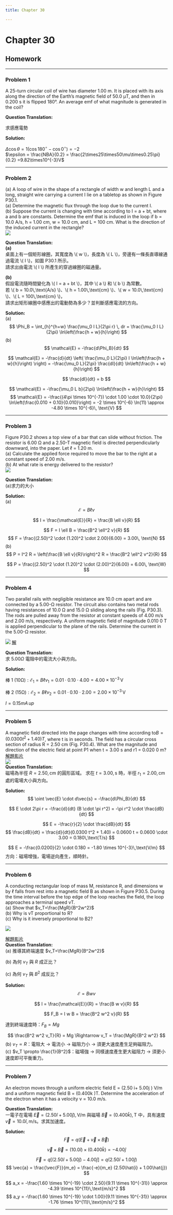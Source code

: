 ```yaml
---
title: Chapter 30

---
```


# Chapter 30  

## Homework

---

### **Problem 1**

A 25-turn circular coil of wire has diameter 1.00 m. It is placed with its axis along the direction of the Earth’s magnetic field of 50.0 μT, and then in 0.200 s it is flipped 180°. An average emf of what magnitude is generated in the coil?  

**Question Translation:**  

求感應電勢  

**Solution:**  

$\Delta\cos\theta=1(\cos180^\circ - \cos0^\circ)=-2$  
$\epsilon = \frac{NBA}{0.2} = \frac{2\times25\times50\mu\times0.25\pi}{0.2} =9.82\times10^{-3}V$

---

### **Problem 2**
(a) A loop of wire in the shape of a rectangle of width w and length L and a long, straight wire carrying a current I lie on a tabletop as shown in Figure P30.1.  
(a) Determine the magnetic flux through the loop due to the current I.  
(b) Suppose the current is changing with time according to I = a + bt, where a and b are constants. Determine the emf that is induced in the loop if b = 10.0 A/s, h = 1.00 cm, w = 10.0 cm, and L = 100 cm. What is the direction of the induced current in the rectangle?  
![ ](https://hackmd.io/_uploads/rJUXIOZMlg.png)

**Question Translation:**  
**(a)**  
桌面上有一個矩形線圈，其寬度為 \\( w \\)，長度為 \\( L \\)，旁邊有一條長直導線通過電流 \\( I \\)，如圖 P30.1 所示。  
請求出由電流 \\( I \\) 所產生的穿過線圈的磁通量。

**(b)**  
假設電流隨時間變化為 \\( I = a + bt \\)，其中 \\( a \\) 和 \\( b \\) 為常數。  
若 \\( b = 10.0\\,\text{A/s} \\)、\\( h = 1.00\\,\text{cm} \\)、\\( w = 10.0\\,\text{cm} \\)、\\( L = 100\\,\text{cm} \\)，  
請求出矩形線圈中感應出的電動勢為多少？並判斷感應電流的方向。

**Solution:**  
(a)  
$$
\Phi_B = \int_{h}^{h+w} \frac{\mu_0 I L}{2\pi r} \, dr = \frac{\mu_0 I L}{2\pi} \ln\left(\frac{h + w}{h}\right)
$$
(b)
$$
\mathcal{E} = -\frac{d\Phi_B}{dt}
$$

$$
\mathcal{E} = -\frac{d}{dt} \left( \frac{\mu_0 L}{2\pi} I \ln\left(\frac{h + w}{h}\right) \right) = -\frac{\mu_0 L}{2\pi} \frac{dI}{dt} \ln\left(\frac{h + w}{h}\right)
$$

$$
\frac{dI}{dt} = b
$$

$$
\mathcal{E} = -\frac{\mu_0 L b}{2\pi} \ln\left(\frac{h + w}{h}\right)
$$
$$
\mathcal{E} = -\frac{(4\pi \times 10^{-7}) \cdot 1.00 \cdot 10.0}{2\pi} \ln\left(\frac{0.010 + 0.10}{0.010}\right)
= -2 \times 10^{-6} \ln(11) \approx -4.80 \times 10^{-6}\, \text{V}
$$

  
---
### **Problem 3**

Figure P30.2 shows a top view of a bar that can slide without friction. The resistor is 6.00 Ω and a 2.50-T magnetic field is directed perpendicularly downward, into the paper. Let ℓ = 1.20 m.  
(a) Calculate the applied force required to move the bar to the right at a constant speed of 2.00 m/s.  
(b) At what rate is energy delivered to the resistor?  
![ ](https://hackmd.io/_uploads/B1KG5O-fgl.png)


**Question Translation:**  
(a)求力的大小  

**Solution:**  
(a)  
$$
\mathcal{E} = B \ell v
$$

$$
I = \frac{\mathcal{E}}{R} = \frac{B \ell v}{R}
$$

$$
F = I \ell B = \frac{B^2 \ell^2 v}{R}
$$
$$
F = \frac{(2.50)^2 \cdot (1.20)^2 \cdot 2.00}{6.00} = 3.00\, \text{N}
$$
(b)  
$$
P = I^2 R = \left(\frac{B \ell v}{R}\right)^2 R = \frac{B^2 \ell^2 v^2}{R}
$$

$$
P = \frac{(2.50)^2 \cdot (1.20)^2 \cdot (2.00)^2}{6.00} = 6.00\, \text{W}
$$



---

### **Problem 4**

Two parallel rails with negligible resistance are 10.0 cm apart and are connected by a 5.00-Ω resistor. The circuit also contains two metal rods having resistances of 10.0 Ω and 15.0 Ω sliding along the rails (Fig. P30.3). The rods are pulled away from the resistor at constant speeds of 4.00 m/s and 2.00 m/s, respectively. A uniform magnetic field of magnitude 0.010 0 T is applied perpendicular to the plane of the rails. Determine the current in the 5.00-Ω resistor.  

![ ](https://hackmd.io/_uploads/S1fFadWMge.png)
[解](https://www.doubtnut.com/qna/31091121)

**Question Translation:**  
求 $5.00\Omega$ 電阻中的電流大小與方向。  

**Solution:**  

$\text{棒 1 (10Ω)}: \mathcal{E}_1 = B \ell v_1 = 0.01 \cdot 0.10 \cdot 4.00 = 4.00 \times 10^{-3}\, \text{V}$

$\text{棒 2 (15Ω)}: \mathcal{E}_2 = B \ell v_2 = 0.01 \cdot 0.10 \cdot 2.00 = 2.00 \times 10^{-3}\, \text{V}$

$I=0.15mA\,up$

 

---

### **Problem 5**

A magnetic field directed into the page changes with time according to$B = (0.030 0t^2 + 1.40)T$, where t is in seconds. The field has a circular cross section of radius R = 2.50 cm (Fig. P30.4). What are the magnitude and direction of the electric field at point P1 when t = 3.00 s and r1 = 0.020 0 m?  
[解題影片](https://youtu.be/mRJlU2G37iI)  
![ ](https://hackmd.io/_uploads/rJXY7Fbzee.png)  
**Question Translation:**  
磁場為半徑 $R = 2.50,\text{cm}$ 的圓形區域。
求在 $t = 3.00,\text{s}$ 時，半徑 $r_1 = 2.00,\text{cm}$ 處的電場大小與方向。

**Solution:**  
$$
\oint \vec{E} \cdot d\vec{s} = -\frac{d\Phi_B}{dt}
$$

$$
E \cdot 2\pi r = -\frac{d}{dt} (B \cdot \pi r^2) = -\pi r^2 \cdot \frac{dB}{dt}
$$

$$
E = -\frac{r}{2} \cdot \frac{dB}{dt}
$$
$$
\frac{dB}{dt} = \frac{d}{dt}(0.0300 t^2 + 1.40) = 0.0600 t = 0.0600 \cdot 3.00 = 0.180\,\text{T/s}
$$

$$
E = -\frac{0.0200}{2} \cdot 0.180 = -1.80 \times 10^{-3}\,\text{V/m}
$$
方向：磁場增強，電場逆向產生，順時針。

---

### **Problem 6**

A conducting rectangular loop of mass M, resistance R, and dimensions w by ℓ falls from rest into a magnetic field B as shown in Figure P30.5. During the time interval before the top edge of the loop reaches the field, the loop approaches a terminal speed vT.  
(a) Show that $v_T=\frac{MgR}{B^2w^2}$  
(b) Why is vT proportional to R?  
(c) Why is it inversely proportional to B2?   
 
![ ](https://hackmd.io/_uploads/HJyyDYZMge.png)

[解題影片](https://youtu.be/97ewgbB86JQ)  
**Question Translation:**  
(a) 推導其終端速度 $v_T=\frac{MgR}{B^2w^2}$  

(b) 為何 $v_T$ 與 $R$ 成正比？  

(c) 為何 $v_T$ 與 $B^2$ 成反比？  

**Solution:**  
$$
\mathcal{E} = B w v
$$

$$
I = \frac{\mathcal{E}}{R} = \frac{B w v}{R}
$$

$$
F_B = I w B = \frac{B^2 w^2 v}{R}
$$

$\text{達到終端速度時：} F_B = Mg$

$$
\frac{B^2 w^2 v_T}{R} = Mg \Rightarrow v_T = \frac{MgR}{B^2 w^2}
$$
(b) $v_T \propto R$：電阻大 → 電流小 → 磁阻力小 → 須更大速度產生足夠磁阻力。  
(c) $v_T \propto \frac{1}{B^2}$：磁場強 → 同樣速度產生更大磁阻力 → 須更小速度即可平衡重力。


---

### **Problem 7**

An electron moves through a uniform electric field E = (2.50  i+ 5.00j ) V/m and a uniform magnetic field B = (0.400k )T. Determine the acceleration of the electron when it has a velocity v = 10.0  m/s. 


**Question Translation:**  
一電子在電場 $\vec{E} = (2.50\hat{i} + 5.00\hat{j}),\text{V/m}$ 與磁場 $\vec{B} = (0.400\hat{k}),\text{T}$ 中，具有速度 $\vec{v} = 10.0\hat{i},\text{m/s}$。求其加速度。  

**Solution:**  
$$
\vec{F} = q(\vec{E} + \vec{v} \times \vec{B})
$$

$$
\vec{v} \times \vec{B} = (10.0\hat{i}) \times (0.400\hat{k}) = -4.00\hat{j}
$$

$$
\vec{F} = q[(2.50\hat{i} + 5.00\hat{j}) - 4.00\hat{j}] = q(2.50\hat{i} + 1.00\hat{j})
$$
$$
\vec{a} = \frac{\vec{F}}{m_e} = \frac{-e}{m_e} (2.50\hat{i} + 1.00\hat{j})
$$

$$
a_x = -\frac{1.60 \times 10^{-19} \cdot 2.50}{9.11 \times 10^{-31}} \approx -4.39 \times 10^{11}\,\text{m/s}^2
$$
$$
a_y = -\frac{1.60 \times 10^{-19} \cdot 1.00}{9.11 \times 10^{-31}} \approx -1.76 \times 10^{11}\,\text{m/s}^2
$$


---


